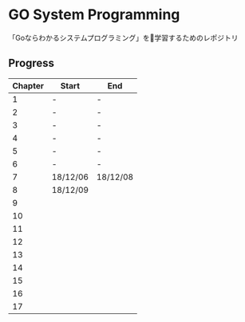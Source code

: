 # GO System Programming

「Goならわかるシステムプログラミング」を学習するためのレポジトリ

## Progress

| Chapter | Start    | End      |
| ------- | -------- | -------- |
| 1       | -        | -        |
| 2       | -        | -        |
| 3       | -        | -        |
| 4       | -        | -        |
| 5       | -        | -        |
| 6       | -        | -        |
| 7       | 18/12/06 | 18/12/08 |
| 8       | 18/12/09 |          |
| 9       |          |          |
| 10      |          |          |
| 11      |          |          |
| 12      |          |          |
| 13      |          |          |
| 14      |          |          |
| 15      |          |          |
| 16      |          |          |
| 17      |          |          |
